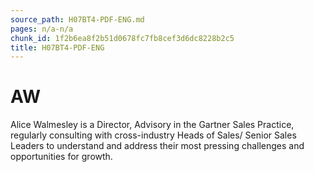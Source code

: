 ```yaml
---
source_path: H07BT4-PDF-ENG.md
pages: n/a-n/a
chunk_id: 1f2b6ea8f2b51d0678fc7fb8cef3d6dc8228b2c5
title: H07BT4-PDF-ENG
---
```

# AW

Alice Walmesley is a Director, Advisory in the Gartner Sales Practice, regularly consulting with cross-industry Heads of Sales/ Senior Sales Leaders to understand and address their most pressing challenges and opportunities for growth.
